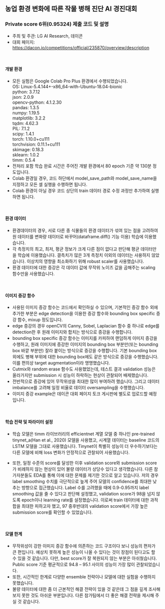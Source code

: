 ## 농업 환경 변화에 따른 작물 병해 진단 AI 경진대회
### Private score 6위(0.95324) 제출 코드 및 설명
- 주최 및 주관: LG AI Research, 데이콘
- 대회 페이지: https://dacon.io/competitions/official/235870/overview/description
<br>

#### 개발 환경

- 모든 실험은 Google Colab Pro Plus 환경에서 수행되었습니다.\
OS: Linux-5.4.144+-x86_64-with-Ubuntu-18.04-bionic\
python: 3.7.12\
json: 2.0.9\
opencv-python: 4.1.2.30\
pandas: 1.3.5\
numpy: 1.19.5\
matplotlib: 3.2.2\
tqdm: 4.62.3\
PIL: 7.1.2\
scipy: 1.4.1\
torch: 1.10.0+cu111\
torchvision: 0.11.1+cu111\
skimage: 0.18.3\
sklearn: 1.0.2\
timm: 0.5.4
- 전처리 포함 학습 완료 시간은 주어진 개발 환경에서 80 epoch 기준 약 130분 정도입니다.
- Colab 환경일 경우, 코드 하단에서 model_save_path와 model_save_name을 지정하고 모든 셀 실행을 수행하면 됩니다. 
- Colab 환경이 아닐 경우 코드 상단의 train 데이터 경로 수정 과정만 추가하여 실행하면 됩니다.
<br>

#### 환경 데이터

- 환경데이터의 경우, 서로 다른 종 식물들의 환경 데이터가 섞여 있는 점을 고려하여 원 데이터를 변화량 데이터로 바꾸어(dataframe.diff() 기능 이용) 학습에 이용했습니다. 
- 각 측정치의 최고, 최저, 평균 정보가 크게 다른 점이 없다고 판단해 평균 데이터만을 학습에 이용했습니다. 결측치가 많은 3개 측정치 이외의 데이터는 사용하지 않았습니다. 이상치의 영향을 최소화하기 위해 robust scaler를 사용했습니다.
- 환경 데이터에 대한 증강은 각 데이터 값에 무작위 노이즈 값을 곱해주는 scaling 함수만을 사용했습니다. 
<br>

#### 이미지 증강 함수

- 사용된 이미지 증강 함수는 코드에서 확인하실 수 있으며, 기본적인 증강 함수 외에 추가한 부분은 edge detection을 이용한 증강 함수와 bounding box specific 증강 함수, mixup 정도입니다.
- edge 증강의 경우 openCV의 Canny, Sobel, Laplacian 함수 중 하나로 edge를 detection한 후 원래 이미지와 합치는 방식으로 증강을 수행합니다.
- bounding box specific 증강 함수는 이미지를 카피하여 랜덤하게 이미지 증강을 수행하고, 원래 이미지에 증강한 이미지의 bounding box 부분만(또는 bounding box 바깥 부분만) 잘라 붙이는 방식으로 증강을 수행합니다. 기본 bounding box 외에도 병해 부위에 대한 bounding box에도 같은 방식으로 증강을 수행했습니다. 이를 편의상 target augmentation이라 명명했습니다.
- Cutmix와 random erase 함수도 사용했었는데, 테스트 결과 validation 성능은 올라가지만 submission 시 성능이 하락하는 현상이 관찰되어 배제했습니다. 
- 전반적으로 증강에 있어 무작위성을 최대한 많이 부여하려 했습니다. 그리고 데이터 imbalance를 고려해 일정 비율로 데이터 oversampling을 수행했습니다.
- 이미지 증강 example은 데이콘 대회 페이지 토크 게시판에 별도로 업로드할 예정입니다. 
<br>

#### 학습 전략 및 파라미터 설정

- 학습 모델은 timm 라이브러리의 efficientnet 계열 모델 중 하나인 pre-trained tinynet_a(Han et al., 2020) 모델을 사용했고, 시계열 데이터는 baseline 코드의 LSTM 모델을 그대로 사용했습니다. Tinynet이 특별히 성능이 더 우수하기보다는 다른 모델에 비해 loss 변화가 안정적으로 관찰되어 사용했습니다. 

- 또한, 일정 수준의 score를 달성한 이후 validation score와 submission score가 비례하지 않는 현상이 있어 불량 데이터가 상당수 있다고 생각했습니다. 다른 참가자분들도 EDA를 통해 이에 대한 문제를 제기한 것으로 알고 있습니다. 저의 경우 label smoothing 수치를 극단적으로 높게 주어 모델의 confidence를 최대한 낮추는 방향으로 접근했습니다. Label 수를 고려했을 때에 0.9-0.95까지 label smoothing 값을 줄 수 있다고 판단해 설정했고, validation score가 98을 넘지 않도록 epoch이나 learning rate를 설정했습니다. 이로써 train 데이터에 대한 과적합을 최대한 피하고자 했고, 97 중후반대의 validation score에서 가장 높은 submission score를 확인할 수 있었습니다.
<br>

#### 모델 한계

- 무작위성이 강한 이미지 증강 함수에 의존하는 코드 구조이다 보니 성능의 편차가 큰 편입니다. 예상치 못하게 높은 성능이 나올 수 있다는 것이 장점이 된다고도 할 수 있을 것 같습니다. 다만, best score가 잘 복원되지 않는 부분은 아쉬웠습니다. Public score 기준 평균적으로 94.8 – 95.1 사이의 성능이 가장 많이 관찰되었습니다.
- 또한, 시간적인 한계로 다양한 ensemble 전략이나 모델에 대한 실험을 수행하지 못했습니다. 
- 불량 데이터에 대한 좀 더 근본적인 해결 전략이 있을 것 같은데 그 점을 깊게 조사해보지 못한 것도 아쉬운 부분입니다. 다른 참가팀에서 더 좋은 해결 전략을 제시해 주실 것 같습니다.

